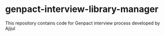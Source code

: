 # genpact-interview-library-manager
This repository contains code for Genpact interview process developed by Ajijul
